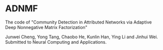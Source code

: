 # ADNMF
The code of "Community Detection in Attributed Networks via Adaptive Deep Nonnegative Matrix Factorization"

Junwei Cheng, Yong Tang, Chaobo He, Kunlin Han, Ying Li and Jinhui Wei. Submitted to Neural Computing and Applications.
